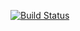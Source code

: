 [![Build Status](https://dev.azure.com/sampathawaduge94/Azure%20Pipline/_apis/build/status%2Fsampathawaduge.python-sample-vscode-flask-tutorial?branchName=main)](https://dev.azure.com/sampathawaduge94/Azure%20Pipline/_build/latest?definitionId=1&branchName=main)
